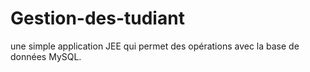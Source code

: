 # Gestion-des-tudiant
une simple application JEE qui permet des opérations avec la base de données MySQL.
